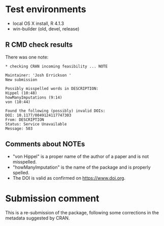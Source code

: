 # Test environments
* local OS X install, R 4.1.3
* win-builder (old, devel, release)

## R CMD check results

There was one note:

```
* checking CRAN incoming feasibility ... NOTE

Maintainer: 'Josh Errickson '
New submission

Possibly misspelled words in DESCRIPTION:
Hippel (10:48)
howManyImputations (9:14)
von (10:44)

Found the following (possibly) invalid DOIs:
DOI: 10.1177/0049124117747303
From: DESCRIPTION
Status: Service Unavailable
Message: 503
```

## Comments about NOTEs

- "von Hippel" is a proper name of the author of a paper and is not misspelled.
- "howManyImputation" is the name of the package and is properly spelled.
- The DOI is valid as confirmed on https://www.doi.org.

# Submission comment

This is a re-submission of the package, following some corrections in the metadata suggested by CRAN.
